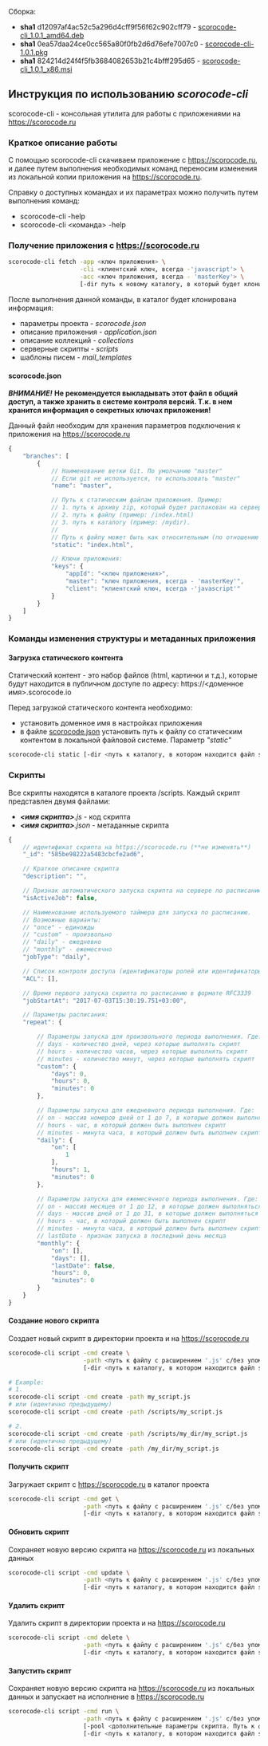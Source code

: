 
Сборка:

- **sha1** d12097af4ac52c5a296d4cff9f56f62c902cff79 - [scorocode-cli_1.0.1_amd64.deb](https://github.com/PROFITVenchurs/scorocode-cli-bin/blob/master/scorocode-cli_1.0.1_amd64.deb)
- **sha1** 0ea57daa24ce0cc565a80f0fb2d6d76efe7007c0 - [scorocode-cli-1.0.1.pkg](https://github.com/PROFITVenchurs/scorocode-cli-bin/blob/master/scorocode-cli-1.0.1.pkg)
- **sha1** 824214d24f4f5fb3684082653b21c4bfff295d65 - [scorocode-cli_1.0.1_x86.msi](https://github.com/PROFITVenchurs/scorocode-cli-bin/blob/master/scorocode-cli_1.0.1_x86.msi)


## Инструкция по использованию *scorocode-cli*

scorocode-cli - консольная утилита для работы с приложениями на https://scorocode.ru

### Краткое описание работы

С помощью scorocode-cli скачиваем приложение с https://scorocode.ru, и далее путем выполнения
необходимых команд переносим изменения из локальной копии приложения на https://scorocode.ru.

Справку о доступных командах и их параметрах можно получить путем выполнения команд:
- scorocode-cli -help
- scorocode-cli <команда> -help

### Получение приложения с https://scorocode.ru

```bash
scorocode-cli fetch -app <ключ приложения> \
                    -cli <клиентский ключ, всегда -'javascript'> \
                    -acc <ключ приложения, всегда - 'masterKey'> \
                    [-dir путь к новому каталогу, в который будет клонировано приложение. Если не задан, то в текущей директории будет создан каталог, с именем соответствующим имени приложения]
```

После выполнения данной команды, в каталог будет клонирована информация:
- параметры проекта - *scorocode.json*
- описание приложения - *application.json*
- описание коллекций - *collections*
- серверные скрипты - *scripts*
- шаблоны писем - *mail_templates*


#### scorocode.json

_**ВНИМАНИЕ!**_ **Не рекомендуется выкладывать этот файл в общий доступ, а также хранить в системе контроля версий. Т.к. в нем хранится информация о секретных ключах приложения!**

Данный файл необходим для хранения параметров подключения к приложения на https://scorocode.ru

```javascript
{
    "branches": [
        {
            // Наименование ветки Git. По умолчанию "master"
            // Если git не используется, то использовать "master"
            "name": "master",

            // Путь к статическим файлам приложения. Пример:
            // 1. путь к архиву zip, который будет распакован на сервере (пример: /mydir/static.zip)
            // 2. путь к файлу (пример: /index.html)
            // 3. путь к каталогу (пример: /mydir).
            //
            // Путь к файлу может быть как относительным (по отношению к каталогу в котором находится файл scorocode.json), так и полным
            "static": "index.html",

            // Ключи приложения:
            "keys": {
                "appId": "<ключ приложения>",
                "master": "ключ приложения, всегда - 'masterKey'",
                "client": "клиентский ключ, всегда -'javascript'"
            }
        }
    ]
}
```


### Команды изменения структуры и метаданных приложения

#### Загрузка статического контента

Статический контент - это набор файлов (html, картинки и т.д.), которые будут находится в публичном доступе по адресу: https://<доменное имя>.scorocode.io

Перед загрузкой статического контента необходимо:
- установить доменное имя в настройках приложения
- в файле [scorocode.json](#scorocodejson) установить путь к файлу со статическим контентом в локальной файловой системе. Параметр *"static"*

```bash
scorocode-cli static [-dir <путь к каталогу, в котором находится файл scorocode.json. По умолчанию - это текущий каталог>]
```


### Скрипты

Все скрипты находятся в каталоге проекта /scripts. Каждый скрипт представлен двумя файлами:
- ***<имя скрипта>**.js* - код скрипта
- ***<имя скрипта>**.json* - метаданные скрипта

```javascript
{
    // идентификат скрипта на https://scorocode.ru (**не изменять**)
    "_id": "585be98222a5483cbcfe2ad6",

    // Краткое описание скрипта
    "description": "",

    // Признак автоматического запуска скрипта на сервере по расписанию или единожды
    "isActiveJob": false,

    // Наименование используемого таймера для запуска по расписанию.
    // Возможные варианты:
    // "once" - единожды
    // "custom" - произвольно
    // "daily" - ежедневно
    // "monthly" - ежемесячно
    "jobType": "daily",

    // Список контроля доступа (идентификаторы ролей или идентификаторы пользователей)
    "ACL": [],

    // Время первого запуска скрипта по расписанию в формате RFC3339
    "jobStartAt": "2017-07-03T15:30:19.751+03:00",

    // Параметры расписания:
    "repeat": {

        // Параметры запуска для произвольного периода выполнения. Где:
        // days - количество дней, через которые выполнять скрипт
        // hours - количество часов, через которые выполнять скрипт
        // minutes - количество минут, через которые выполнять скрипт
        "custom": {
            "days": 0,
            "hours": 0,
            "minutes": 0
        },

        // Параметры запуска для ежедневного периода выполнения. Где:
        // on - массив номеров дней от 1 до 7, в которые должен выполняться скрипт
        // hours - час, в который должен быть выполнен скрипт
        // minutes - минута часа, в который должен быть выполнен скрипт
        "daily": {
            "on": [
                1
            ],
            "hours": 1,
            "minutes": 0
        },

        // Параметры запуска для ежемесячного периода выполнения. Где:
        // on - массив месяцев от 1 до 12, в которые должен выполняться скрипт
        // days - массив дней от 1 до 31, в которые должен выполняться скрипт
        // hours - час, в который должен быть выполнен скрипт
        // minutes - минута часа, в который должен быть выполнен скрипт
        // lastDate - признак запуска в последний день месяца
        "monthly": {
            "on": [],
            "days": [],
            "lastDate": false,
            "hours": 0,
            "minutes": 0
        }
    }
}
```

#### Создание нового скрипта

Создает новый скрипт в директории проекта и на https://scorocode.ru

```bash
scorocode-cli script -cmd create \
                     -path <путь к файлу с расширением '.js' с/без упоминания каталога '/scripts'> \
                     [-dir <путь к каталогу, в котором находится файл scorocode.json. По умолчанию - это текущий каталог>]

# Example:
# 1.
scorocode-cli script -cmd create -path my_script.js
# или (идентично предыдущему)
scorocode-cli script -cmd create -path /scripts/my_script.js

# 2.
scorocode-cli script -cmd create -path /scripts/my_dir/my_script.js
# или (идентично предыдущему)
scorocode-cli script -cmd create -path /my_dir/my_script.js

```

#### Получить скрипт

Загружает скрипт с https://scorocode.ru в каталог проекта

```bash
scorocode-cli script -cmd get \
                     -path <путь к файлу с расширением '.js' с/без упоминания каталога '/scripts'> \
                     [-dir <путь к каталогу, в котором находится файл scorocode.json. По умолчанию - это текущий каталог>]
```

#### Обновить скрипт

Сохраняет новую версию скрипта на https://scorocode.ru из локальных данных

```bash
scorocode-cli script -cmd update \
                     -path <путь к файлу с расширением '.js' с/без упоминания каталога '/scripts'> \
                     [-dir <путь к каталогу, в котором находится файл scorocode.json. По умолчанию - это текущий каталог>]
```

#### Удалить скрипт

Удалить скрипт в директории проекта и на https://scorocode.ru

```bash
scorocode-cli script -cmd delete \
                     -path <путь к файлу с расширением '.js' с/без упоминания каталога '/scripts'> \
                     [-dir <путь к каталогу, в котором находится файл scorocode.json. По умолчанию - это текущий каталог>]
```

#### Запустить скрипт

Сохраняет новую версию скрипта на https://scorocode.ru из локальных данных и запускает на исполнение
в https://scorocode.ru

```bash
scorocode-cli script -cmd run \
                     -path <путь к файлу с расширением '.js' с/без упоминания каталога '/scripts'> \
                     [-pool <дополнительные параметры скрипта. Путь к файлу '.json' или строка в формате json>] \
                     [-dir <путь к каталогу, в котором находится файл scorocode.json. По умолчанию - это текущий каталог>]
```
